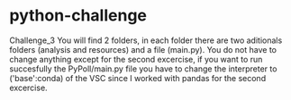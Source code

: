 # python-challenge
Challenge_3
You will find 2 folders, in each folder there are two aditionals folders (analysis and resources) and a file (main.py).
You do not have to change anything except for the second excercise, if you want to run succesfully the PyPoll/main.py file you have to change the interpreter to ('base':conda) of the VSC since I worked with pandas for the second excercise.
